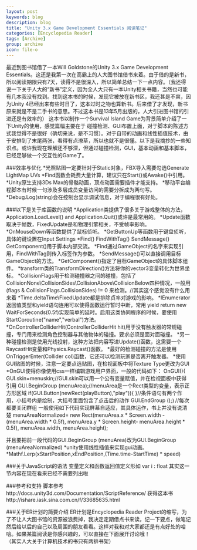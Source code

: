 ```yaml
---
layout: post
keywords: blog
description: blog
title: "Unity 3.x Game Development Essentials 阅读笔记"
categories: [Encyclopedia Reader]
tags: [Archive]
group: archive
icon: file-o
---
```


最近到图书馆借了一本Will Goldstone的Unity 3.x Game Development Essentials。这还是我第一次在高霸上的人大图书馆借书来着。由于借的是新书，所以阅读期限只有7天，读得不是很深入，所以简单总结一下一点内容。（我还得说一下关于人大的“新书”定义，因为全人大只有一本Unity相关书籍，当然也可能有几本我没有找到。找到这本书的时候，发现它被放在新书区，我还甚是不爽，因为Unity 4已经出来有些时日了，这本过时之物也算新书。后来借了才发现，新书原来就是不是二手书的意思。不过这本书是13年5月出版的，人大引进图书馆的引进还是有效率的）
这本书以制作一个Survival Island Game为背景简单介绍了一下Unity的使用，感觉篇幅主要在于 碰撞检测、GUI布置上面，对于脚本的陈述方式我觉得不是很好（确切来说，是不习惯）。对于自带的动画和线性插值技术，由于安排到了末尾两张，看得有点潦草，所以也就不是很懂。以下是我摘抄的一些知识点。或许我现在理解还不够深，但通过碰撞检测，GUI，基本动画和基本脚本，已经足够做一个交互性的Game了。

###效率与优化
*光照贴图一定要针对于Static对象，FBX导入需要勾选Generate LightMap UVs
*Find函数会耗费大量计算，建议只在Start()或Awake()中引用。    
*Unity原生支持3Ds Max的骨骼动画，顶点动画需要插件才能支持。
*移动平台编程脚本有时候一句涉及多层成员变量访问的需要分拆成为两句写。
*Debug.Log(string)会在控制台显示调试信息，对于编程很有好处。

###以下是关于库函数的说明
*Application类提供了很多关于游戏整体的方法，Application.LoadLevel() and Application.Quit()或许是最常用的。
*Update函数取决于帧数，FixedUpdate是和物理引擎相关，不受帧率影响。
*OnMouseDown等函数提供了鼠标侦听。
*GetButtonUp等函数用于键盘侦听，具体的键设置在Input Settings
*Find() FindWithTag() SendMessage() GetComponent()用于脚本内部交流。
*Find通过GameObject的名字来实现引用，FindWithTag则传入标签作为参数。
*SendMessage()可以直接调用目标GameObject的方法。
*GetComponent()指定了目标GameObject的具体脚本组件。
*transform类的TransformDirection()方法将你的vector3变量转化为世界坐标。
*CollisionFlags用于检测碰撞器之间的碰撞，包括了CollisionNone\CollisionSides\CollisionAbove\CollisionBelow四种情况，一般用 (flags & CollisionFlags.CollisionSides) != 0 来检测。//其实这个感觉没有什么用来着
*Time.deltaTime\FixedUpdate都是排除贞率对游戏的影响。
*IEnumerator返回值类型和yield语句连用可以使得函数运行暂时中断，常用 yield return new WaitForSeconds(0.5f)实现简单的延时。启用这类协同程序的时候，要使用StartCoroutine("name","verbal")方法。
*OnControllerColliderHit(ControllerColliderHit hit)用于没有触发器的常规碰撞，专门用来检测角色控制器与其他物体的碰撞。要求必须是面对面碰撞。
*另一种碰撞检测是使用光线投射，这种方法把内容写进Update()函数，这需要一个RaycastHit变量和Physics.Raycast()函数。
*最好的检测碰撞的方法是使用OnTriggerEnter(Collider col)函数，它还可以检测玩家是否离开触发器。
*使用GUI贴图的时候，注意一定要点选贴图，在检视面板中将Texture Type更改为GUI
*OnGUI使得你像使用css一样编辑游戏用户界面，一般的代码如下：
	OnGUI(){
		GUI.skin=menuskin;//GUI.skin可以用一个公有变量赋值，并在检视面板中获得引用                GUI.BeginGroup (menuArea);//menuArea是一个Rect类型的变量，表示正方形区域                if(GUI.Button(newRect(playButton),"play")){                }//条件语句有两个作用，小括号内是绘制，大括号里面包含了点击后的动作                GUI.EndGroup ();｝//每次都要关闭群组
一般使用如下代码实现屏幕自适应，其具体运作，书上并没有说清楚
	menuAreaNormalized= new Rect(menuArea.x * Screen.width - (menuArea.width * 0.5f), menuArea.y * Screen.height- menuArea.height * 0.5f), menuArea.width, menuArea.height);
     
并且要把前一段代码的GUI.BeginGroup (menuArea)改为GUI.BeginGroup (menuAreaNormalized)
*unity使用线性插值来实现gui动画。
*Mathf.Lerp(xStartPosition,xEndPosition,(Time.time-StartTime) * speed)

###关于JavaScript的语法
变量定义和函数返回值定义形如 var i : float 
其实这一节内容在现在看来已经不需要列出啦
 
###参考和支持
脚本参考http://docs.unity3d.com/Documentation/ScriptReference/ 
获得这本书http://ishare.iask.sina.com.cn/f/33685635.html    

###关于ER计划的简要介绍
ER计划是Encyclopedia Reader Project的缩写，为了不让人大图书馆的资源被浪费掉，我决定定期借点书来读，记一下要点，做笔记然后给以后的自己以及周围的朋友看看。这样对我和对大家都还是有点好处的哈哈。如果某篇阅读是你感兴趣的，可以直接在下面展开讨论哦！  
（其实人大关于计算机技术的书只有两排书架）



